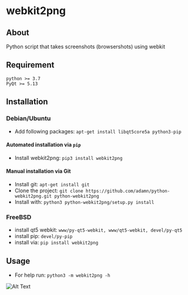 # webkit2png

## About
Python script that takes screenshots (browsershots) using webkit

## Requirement
    python >= 3.7
    PyQt >= 5.13

## Installation

### Debian/Ubuntu
- Add following packages: ``apt-get install libqt5core5a python3-pip``

#### Automated installation via ```pip```
- Install webkit2png: ```pip3 install webkit2png```

#### Manual installation via Git
- Install git: ``apt-get install git``
- Clone the project: ``git clone https://github.com/adamn/python-webkit2png.git python-webkit2png``
- Install with: ``python3 python-webkit2png/setup.py install``

### FreeBSD
- install qt5 webkit: ```www/py-qt5-webkit, www/qt5-webkit, devel/py-qt5```
- install pip: ``devel/py-pip``
- install via: ``pip install webkit2png``

## Usage
- For help run: ``python3 -m webkit2png -h``

![Alt Text](http://24.media.tumblr.com/tumblr_m9trixXFHn1rxlmf0o1_400.gif)
